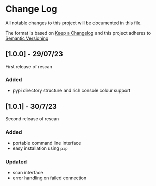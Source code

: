 # Change Log
All notable changes to this project will be documented in this file.
 
The format is based on [Keep a Changelog](http://keepachangelog.com/)
and this project adheres to [Semantic Versioning](http://semver.org/)

## [1.0.0] - 29/07/23
First release of rescan 
### Added
- pypi directory structure and rich console colour support 

## [1.0.1] - 30/7/23
Second release of rescan
### Added
- portable command line interface
- easy installation using `pip`
### Updated
- scan interface
- error handling on failed connection